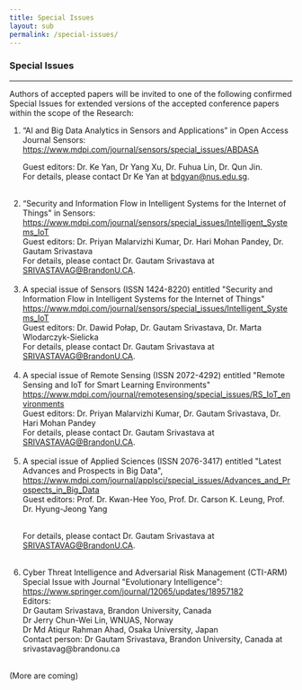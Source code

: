 ```yaml
---
title: Special Issues
layout: sub
permalink: /special-issues/
---
```

<h3>Special Issues</h3>
<hr/>
<p>
 Authors of accepted papers will be invited to one of the following confirmed Special Issues for extended versions of the accepted conference papers within the scope of the Research: 
</p>
<ol><li>     “AI and Big Data Analytics in Sensors and Applications” in Open Access Journal Sensors: 
<br/>
<a href="https://www.mdpi.com/journal/sensors/special_issues/ABDASA" target=_new>https://www.mdpi.com/journal/sensors/special_issues/ABDASA</a><br/>

Guest editors:  Dr. Ke Yan, Dr Yang Xu, Dr. Fuhua Lin, Dr. Qun Jin. 
<br/>
For details, please contact Dr Ke Yan at <a href="mailto:bdgyan@nus.edu.sg">bdgyan@nus.edu.sg</a>. 
</li><br/>
  
<li>    “Security and Information Flow in Intelligent Systems for the Internet of Things" in Sensors:
<br/>
<a href="https://www.mdpi.com/journal/sensors/special_issues/Intelligent_Systems_IoT" target=_new>https://www.mdpi.com/journal/sensors/special_issues/Intelligent_Systems_IoT</a>
<br/>
Guest editors:  Dr. Priyan Malarvizhi Kumar, Dr. Hari Mohan Pandey, Dr. Gautam Srivastava 
<br/>
For details, please contact Dr. Gautam Srivastava at <a href="mailto:SRIVASTAVAG@BrandonU.CA">SRIVASTAVAG@BrandonU.CA</a>. 

</li><br/>
<li>  A special issue of Sensors (ISSN 1424-8220) entitled "Security and Information Flow in Intelligent Systems for the Internet of Things"
<a href="https://www.mdpi.com/journal/sensors/special_issues/Intelligent_Systems_IoT" target=_new>https://www.mdpi.com/journal/sensors/special_issues/Intelligent_Systems_IoT</a>
<br/>Guest editors: Dr. Dawid Połap, Dr. Gautam Srivastava, Dr. Marta Wlodarczyk-Sielicka
<br/>For details, please contact Dr. Gautam Srivastava at <a href="mailto:SRIVASTAVAG@BrandonU.CA">SRIVASTAVAG@BrandonU.CA</a>.
</li><br/>
<li> 
A special issue of Remote Sensing (ISSN 2072-4292) entitled "Remote Sensing and IoT for Smart Learning Environments"
<br/><a href="https://www.mdpi.com/journal/remotesensing/special_issues/RS_IoT_environments" target=_new>https://www.mdpi.com/journal/remotesensing/special_issues/RS_IoT_environments</a>
<br/>Guest editors: Dr. Priyan Malarvizhi Kumar, Dr. Gautam Srivastava, Dr. Hari Mohan Pandey
<br/>For details, please contact Dr. Gautam Srivastava at <a href="mailto:SRIVASTAVAG@BrandonU.CA">SRIVASTAVAG@BrandonU.CA</a>.
</li><br/>
<li> 
A special issue of Applied Sciences (ISSN 2076-3417) entitled "Latest Advances and Prospects in Big Data",
<br/><a href="https://www.mdpi.com/journal/applsci/special_issues/Advances_and_Prospects_in_Big_Data" target=_new>https://www.mdpi.com/journal/applsci/special_issues/Advances_and_Prospects_in_Big_Data</a>
<br/>Guest editors: Prof. Dr. Kwan-Hee Yoo, Prof. Dr. Carson K. Leung, Prof. Dr. Hyung-Jeong Yang

<br/>For details, please contact Dr. Gautam Srivastava at <a href="mailto:SRIVASTAVAG@BrandonU.CA">SRIVASTAVAG@BrandonU.CA</a>. 
  </li><br/>

<li>Cyber Threat Intelligence and Adversarial Risk Management (CTI-ARM)
Special Issue with Journal "Evolutionary Intelligence":
<br/><a href="https://www.springer.com/journal/12065/updates/18957182" target=_new>https://www.springer.com/journal/12065/updates/18957182</a>
<br/>Editors:
<br/>Dr Gautam Srivastava, Brandon University, Canada
<br/>Dr Jerry Chun-Wei Lin, WNUAS, Norway
<br/>Dr Md Atiqur Rahman Ahad, Osaka University, Japan
<br/>Contact person: Dr Gautam Srivastava, Brandon University, Canada  at srivastavag@brandonu.ca 
  </li><br/>
</ol>
<p>
(More are coming) 
</p>
